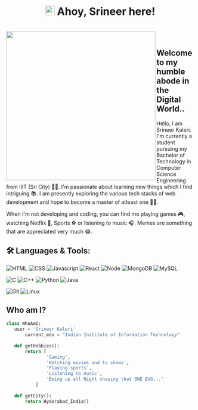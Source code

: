 <h1 align="center"><img src="https://media.giphy.com/media/hvRJCLFzcasrR4ia7z/giphy.gif" width="25px"> Ahoy, Srineer here! </h1>

</br>
<img align="left" width="400" src="https://i.pinimg.com/originals/e4/26/70/e426702edf874b181aced1e2fa5c6cde.gif">
</br>

## Welcome to my humble abode in the Digital World..
Hello, I am Srineer Kaleri. I'm currently a student pursuing my Bachelor of Technology in Computer Science Engineering from IIIT (Sri City) 🧑‍🎓. 
I'm passionate about learning new things which I find intriguing 📚. I am presently exploring the various tech stacks of web development and hope to become a master of atleast one 👨‍💻. 

When I'm not developing and coding, you can find me playing games 🎮, watching Netflix 🍿, Sports ⚽ or listening to music 🎧.
Memes are something that are appreciated very much 😂.



## 🛠️ **Languages & Tools:**

![HTML](https://img.shields.io/badge/html%20-%23E34F26.svg?&style=for-the-badge&logo=html5&logoColor=white)
![CSS](https://img.shields.io/badge/css%20-%231572B6.svg?&style=for-the-badge&logo=css3&logoColor=white)
![Javascript](https://img.shields.io/badge/-Javascript-ffb400?style=for-the-badge&logo=javascript&logoColor=ffff3f)
![React](https://img.shields.io/badge/React-20232A?style=for-the-badge&logo=react&logoColor=61DAFB)
![Node](https://img.shields.io/badge/-Node-blue?style=for-the-badge&logo=node.js)
![MongoDB](https://img.shields.io/badge/-MongoDB-green?style=for-the-badge&logo=mongodb)
![MySQL](https://img.shields.io/badge/-MySQL-eeeeee?style=for-the-badge&logo=mysql)

![C](https://img.shields.io/badge/C-00599C?style=for-the-badge&logo=c&logoColor=white)
![C++](https://img.shields.io/badge/c++%20-%2300599C.svg?&style=for-the-badge&logo=c%2B%2B&ogoColor=white)
![Python](https://img.shields.io/badge/-Python-red?style=for-the-badge&logo=python)
![Java](https://img.shields.io/badge/-Java-ffb400?style=for-the-badge&logo=java&logoColor=ffff3f)

![Git](https://img.shields.io/badge/git%20-%23F05033.svg?&style=for-the-badge&logo=git&logoColor=white)
![Linux](https://img.shields.io/badge/-linux-772953?style=for-the-badge&logo=linux)

 
 ## Who am I?
 ```python
 class WhoAmI:
 	user = 'Srineer Kaleri'
		current_edu = "Indian Institute of Information Technology"
      
	def getHobbies():
		return [
				'Gaming',
				'Watching movies and tv shows',
				'Playing sports',
				'Listening to music',
				'Being up all Night chasing that ONE BUG...'
			]
    
	def getCity():
		return Hyderabad_India()
	
 ```
 
 <!---
 ## Link Tree
 ![Srineer's github stats](https://github-readme-stats.vercel.app/api?username=srineere&show_icons=true&hide=[%22issues%22]) 
 --->

<!---
srineere/srineere is a ✨ special ✨ repository because its `README.md` (this file) appears on your GitHub profile.
You can click the Preview link to take a look at your changes.
--->
